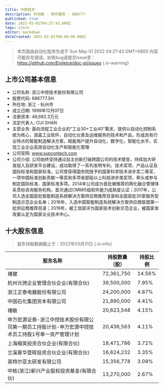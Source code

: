 ```yaml
---
title: 中控技术
description: 科创板 - 软件服务 - 688777
published: true
date: 2022-05-01T04:27:43.000Z
tags: stock
editor: markdown
dateCreated: 2022-01-01T00:00:00.000Z
---
```


> 本页面由自动化程序生成于 Sun May 01 2022 04:27:43 GMT+0800
> 内容可能存在错误，如有bug请提交issue至：https://github.com/Eroleice/doc-pi/issues
{.is-warning}

## 上市公司基本信息
- 公司名称: 浙江中控技术股份有限公司
- 股票代码: 688777.SH
- 所在地: 浙江 - 杭州市
- 成立日期: 1999年12月07日
- 注册资本: 49,682.3万元
- 法定代表人: CUI SHAN
- 主营业务: 面向流程工业企业的“工业30+工业40”需求，提供以自动化控制系统为核心，涵盖工业软件，自动化仪表及运维服务的技术和产品，形成具有行业特点的智能制造解决方案，赋能用户提升自动化，数字化，智能化水平，实现工业企业高效自动化生产和智能化管理
- 公司官网: www.supcontech.com
- 公司介绍: 公司始终坚持通过自主创新打破跨国公司的技术壁垒，持续加大研发投入及研发平台建设，成功取得了一系列发明专利、技术奖项、产品认证及国际标准和国家标准。公司曾获得国务院授予的国家科学技术进步奖二等奖、一项中国标准创新贡献一等奖和多项省部级以上科技进步类奖项，牵头或参与制定国际标准、国家标准多项。2014年公司成为首批被推荐的两化融合管理体系贯标咨询服务机构，首次通过CMMI5级软件能力成熟度认证；2017年，公司入选全国首批智能制造系统解决方案供应商推荐目录和全国首批30家服务型制造示范企业名单；2018年，入选中国智能制造系统解决方案供应商联盟第一批供应商推荐目录；2019年，被工信部评为国家技术创新示范企业，被国家发改委认定为国家企业技术中心。


## 十大股东信息
> 股东持股数据截止于：2022年03月31日
{.is-info}

| 股东名称 | 持股数量（股） | 持股比例 |
| --- | --- | --- |
| 褚健 | 72,361,750 | 14.56% |
| 杭州元骋企业管理合伙企业(有限合伙) | 39,500,000 | 7.95% |
| 浙江正泰电器股份有限公司 | 24,200,000 | 4.87% |
| 中国石化集团资本有限公司 | 21,890,000 | 4.41% |
| 褚敏 | 20,623,548 | 4.15% |
| 申万宏源证券-浙江中控技术股份有限公司第一期员工持股计划-申万宏源中控技术员工持股1号单一资产管理计划 | 20,436,563 | 4.11% |
| 上海檀英投资合伙企业(有限合伙) | 18,471,786 | 3.72% |
| 兰溪普华壹晖投资合伙企业(有限合伙) | 16,624,232 | 3.35% |
| 英特尔亚太研发有限公司 | 15,356,778 | 3.09% |
| 中核(浙江)新兴产业股权投资基金(有限合伙) | 13,270,000 | 2.67% |




